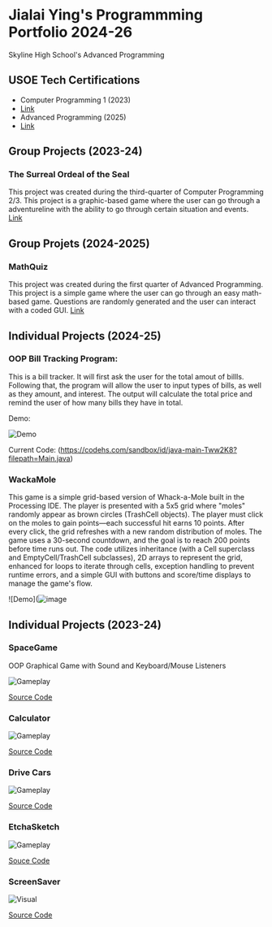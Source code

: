 # Jialai Ying's Programmming Portfolio 2024-26
Skyline High School's Advanced Programming 

## USOE Tech Certifications
* Computer Programming 1 (2023)
* [Link](https://github.com/JialaiY/programmingportfolio/blob/main/images/Computer%20Programming%201%20Certificate.png?raw=true)
* Advanced Programming (2025)
* [Link](https://certifications.youscience.com/exams/0196d544-7a2b-7000-9f70-a6edb4549845)

## Group Projects (2023-24)

### The Surreal Ordeal of the Seal
This project was created during the third-quarter of Computer Programming 2/3. This project is a graphic-based game where the user can go through a adventureline with the ability to go through certain situation and events.
[Link](https://github.com/akiaxin/creativename.git)

## Group Projets (2024-2025)

### MathQuiz
This project was created during the first quarter of Advanced Programming. This project is a simple game where the user can go through an easy math-based game. Questions are randomly generated and the user can interact with a coded GUI.
[Link](https://github.com/EliSlovik/Group-Project)

## Individual Projects (2024-25)
### OOP Bill Tracking Program:
This is a bill tracker. It will first ask the user for the total amout of billls. Following that, the program will allow the user to input types of bills, as well as they amount, and interest. The output will calculate the total price and remind the user of how many bills they have in total.

Demo:

![Demo](https://github.com/JialaiY/programmingportfolio/blob/main/images/BillTracker%20ScreenShot.png?raw=true)

Current Code: (https://codehs.com/sandbox/id/java-main-Tww2K8?filepath=Main.java)

### WackaMole
This game is a simple grid-based version of Whack-a-Mole built in the Processing IDE. The player is presented with a 5x5 grid where "moles" randomly appear as brown circles (TrashCell objects). The player must click on the moles to gain points—each successful hit earns 10 points. After every click, the grid refreshes with a new random distribution of moles. The game uses a 30-second countdown, and the goal is to reach 200 points before time runs out. The code utilizes inheritance (with a Cell superclass and EmptyCell/TrashCell subclasses), 2D arrays to represent the grid, enhanced for loops to iterate through cells, exception handling to prevent runtime errors, and a simple GUI with buttons and score/time displays to manage the game's flow.

![Demo](![image](https://github.com/user-attachments/assets/fffe4bc6-600a-4234-a9b9-d7da239cf6a0)



## Individual Projects (2023-24)

### SpaceGame
OOP Graphical Game with Sound and Keyboard/Mouse Listeners

![Gameplay](https://github.com/JialaiY/programmingportfolio/blob/main/images/SG1.png?raw=true)

[Source Code](https://github.com/JialaiY/programmingportfolio/blob/main/src/SpaceGame.zip)

### Calculator
![Gameplay](https://github.com/JialaiY/programmingportfolio/assets/142963141/2686b8d0-3462-4626-8367-24c9a90ddc7a)

[Source Code](https://github.com/JialaiY/programmingportfolio/tree/main/src)

### Drive Cars
![Gameplay](https://github.com/JialaiY/programmingportfolio/blob/main/images/SG3.png?raw=true)

[Source Code](https://github.com/JialaiY/programmingportfolio/tree/main/src)

### EtchaSketch
![Gameplay](https://github.com/JialaiY/programmingportfolio/blob/main/images/SG5.png?raw=true)

[Souce Code](https://github.com/JialaiY/programmingportfolio/tree/main/src)

### ScreenSaver
![Visual](https://github.com/JialaiY/programmingportfolio/blob/main/images/SG6.png?raw=true)

[Source Code](https://github.com/JialaiY/programmingportfolio/tree/main/src0)

